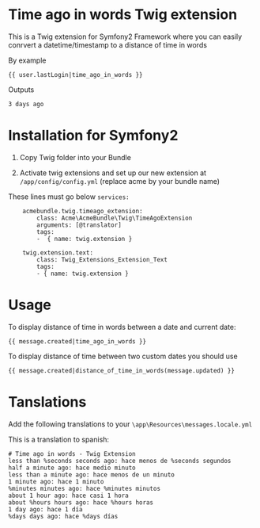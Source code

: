 # Time ago in words Twig extension

This is a Twig extension for Symfony2 Framework where you can easily conrvert a datetime/timestamp to a distance of time in words

By example

	{{ user.lastLogin|time_ago_in_words }}
	
Outputs

	3 days ago

# Installation for Symfony2

1. Copy Twig folder into your Bundle

2. Activate twig extensions and set up our new extension at `/app/config/config.yml` (replace acme by your bundle name)

These lines must go below `services:`
	
		acmebundle.twig.timeago_extension:
			class: Acme\AcmeBundle\Twig\TimeAgoExtension
			arguments: [@translator]
			tags:
			-  { name: twig.extension }
			
		twig.extension.text:
			class: Twig_Extensions_Extension_Text
			tags:
			- { name: twig.extension }


# Usage

To display distance of time in words between a date and current date:

	{{ message.created|time_ago_in_words }}
	

To display distance of time between two custom dates you should use 

	{{ message.created|distance_of_time_in_words(message.updated) }}

# Tanslations

Add the following translations to your `\app\Resources\messages.locale.yml`

This is a translation to spanish:

	# Time ago in words - Twig Extension
	less than %seconds seconds ago: hace menos de %seconds segundos
	half a minute ago: hace medio minuto
	less than a minute ago: hace menos de un minuto
	1 minute ago: hace 1 minuto
	%minutes minutes ago: hace %minutes minutos
	about 1 hour ago: hace casi 1 hora
	about %hours hours ago: hace %hours horas
	1 day ago: hace 1 día
	%days days ago: hace %days días

